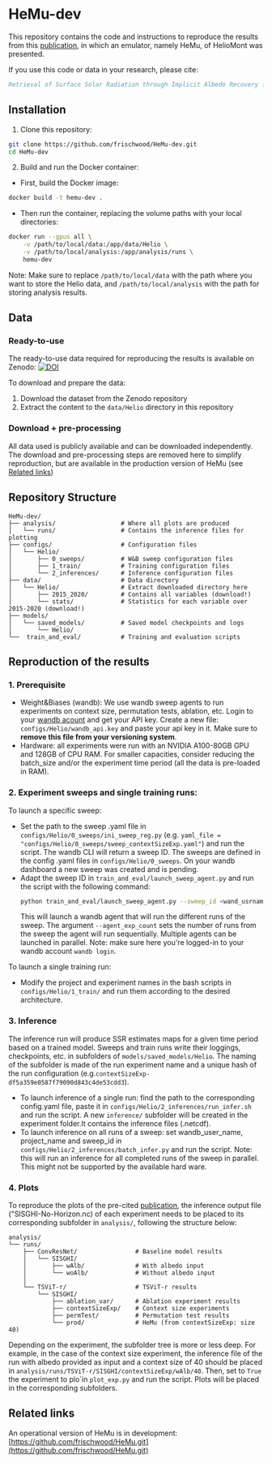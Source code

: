 # HeMu-dev

This repository contains the code and instructions to reproduce the results from this [publication](), in which an emulator, namely HeMu, of HelioMont was presented. 


If you use this code or data in your research, please cite:

```bibtex
Retrieval of Surface Solar Radiation through Implicit Albedo Recovery from Temporal Context
```

## Installation

1. Clone this repository:
```bash
git clone https://github.com/frischwood/HeMu-dev.git
cd HeMu-dev
```

2. Build and run the Docker container:
- First, build the Docker image:
```bash
docker build -t hemu-dev .
```

- Then run the container, replacing the volume paths with your local directories:
```bash
docker run --gpus all \
    -v /path/to/local/data:/app/data/Helio \
    -v /path/to/local/analysis:/app/analysis/runs \
    hemu-dev
```
Note: Make sure to replace `/path/to/local/data` with the path where you want to store the Helio data, and `/path/to/local/analysis` with the path for storing analysis results.

<!-- 2. Create and activate the conda environment (adapt cuda and pytorch version to the available hardware):
```bash
conda env create -f environment.yml
conda activate HeMu-dev
``` -->

## Data

### Ready-to-use
The ready-to-use data required for reproducing the results is available on Zenodo:
[![DOI](https://zenodo.org/badge/DOI/10.5281/zenodo.15342144.svg)](https://doi.org/10.5281/zenodo.15342144)

To download and prepare the data:
1. Download the dataset from the Zenodo repository
2. Extract the content to the `data/Helio` directory in this repository

### Download + pre-processing
All data used is publicly available and can be downloaded independently. The download and pre-processing steps are removed here to simplify reproduction, but are available in the production version of HeMu (see [Related links](#related-links))

## Repository Structure
```
HeMu-dev/                      
├── analysis/                  # Where all plots are produced
│   └── runs/                  # Contains the inference files for plotting
├── configs/                   # Configuration files
│   └── Helio/
│       ├── 0_sweeps/          # W&B sweep configuration files
│       ├── 1_train/           # Training configuration files
│       └── 2_inferences/      # Inference configuration files
├── data/                      # Data directory 
│   └── Helio/                 # Extract downloaded directory here
│       ├── 2015_2020/         # Contains all variables (download!)
│       └── stats/             # Statistics for each variable over 2015-2020 (download!)
├── models/
│   └── saved_models/          # Saved model checkpoints and logs
│       └── Helio/
└──  train_and_eval/           # Training and evaluation scripts

```

## Reproduction of the results

### 1. Prerequisite 
- Weight&Biases (wandb): We use wandb sweep agents to run experiments on context size, permutation tests, ablation, etc.
Login to your [wandb acount](https://wandb.ai/site) and get your API key. Create a new file: ```configs/Helio/wandb_api.key``` and paste your api key in it. Make sure to **remove this file from your versioning system**. 
- Hardware: all experiments were run with an NVIDIA A100-80GB GPU and 128GB of CPU RAM. For smaller capacities, consider reducing the batch_size and/or the experiment time period (all the data is pre-loaded in RAM).

### 2. Experiment sweeps and single training runs:
To launch a specific sweep:
- Set the path to the sweep .yaml file in  ```configs/Helio/0_sweeps/ini_sweep_reg.py``` (e.g. ```yaml_file = "configs/Helio/0_sweeps/sweep_contextSizeExp.yaml"```) and run the script. The wandb CLI will return a sweep ID. The sweeps are defined in the config .yaml files in ```configs/Helio/0_sweeps```. On your wandb dashboard a new sweep was created and is pending.
- Adapt the sweep ID in ```train_and_eval/launch_sweep_agent.py``` and run the script with the following command:
    ```bash
    python train_and_eval/launch_sweep_agent.py --sweep_id <wand_usrname>/<project_name>/<sweep_id> --agent_exp_count <runs_per_agent>
    ```  
    This will launch a wandb agent that will run the different runs of the sweep. The argument ```--agent_exp_count``` sets the number of runs from the sweep the agent will run sequentially. Multiple agents can be launched in parallel. Note: make sure here you're logged-in to your wandb account ```wandb login```.

To launch a single training run:
- Modify the project and experiment names in the bash scripts in ```configs/Helio/1_train/``` and run them according to the desired architecture. 

### 3. Inference
The inference run will produce SSR estimates maps for a given time period based on a trained model. Sweeps and train runs write their loggings, checkpoints, etc. in subfolders of ```models/saved_models/Helio```. The naming of the subfolder is made of the run experiment name and a unique hash of the run configuration (e.g.```contextSizeExp-df5a359e0587f79090d843c4de53cdd3```).
- To launch inference of a single run: find the path to the corresponding config.yaml file, paste it in ```configs/Helio/2_inferences/run_infer.sh``` and run the script. A new ```inference/``` subfolder will be created in the experiment folder.It contains the inference files (.netcdf).
- To launch inference on all runs of a sweep: set wandb_user_name, project_name and sweep_id in ```configs/Helio/2_inferences/batch_infer.py``` and run the script. Note: this will run an inference for all completed runs of the sweep in parallel. This might not be supported by the available hard ware.

### 4. Plots
To reproduce the plots of the pre-cited [publication](), the inference output file ("SISGHI-No-Horizon.nc) of each experiment needs to be placed to its corresponding subfolder in ```analysis/```, following the structure below:

```
analysis/
└── runs/                          
    ├── ConvResNet/                # Baseline model results
    │   └── SISGHI/
    │       ├── wAlb/              # With albedo input
    │       └── woAlb/             # Without albedo input 
    │
    └── TSViT-r/                   # TSViT-r results
        └── SISGHI/
            ├── ablation_var/      # Ablation experiment results
            ├── contextSizeExp/    # Context size experiments
            ├── permTest/          # Permutation test results
            └── prod/              # HeMu (from contextSizeExp: size 40)
```
Depending on the experiment, the subfolder tree is more or less deep. For example, in the case of the context size experiment, the inference file of the run with albedo provided as input and a context size of 40 should be placed in ```analysis/runs/TSViT-r/SISGHI/contextSizeExp/wAlb/40```.
Then, set to ```True``` the experiment to plo`in ```plot_exp.py``` and run the script. Plots will be placed in the corresponding subfolders.


## Related links
An operational version of HeMu is in development: [https://github.com/frischwood/HeMu.git](https://github.com/frischwood/HeMu.git)
<!-- HeMu inferences will be accessible and downloadable at [https://HeMu.epfl.ch](https://HeMu.epfl.ch). -->


